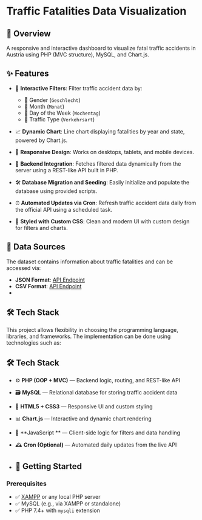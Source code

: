 # Traffic Fatalities Data Visualization

## 📌 Overview

A responsive and interactive dashboard to visualize fatal traffic accidents in Austria using PHP (MVC structure), MySQL, and Chart.js.

## ✨ Features

- 🧩 **Interactive Filters**: Filter traffic accident data by:
  - 👤 Gender (`Geschlecht`)
  - 📅 Month (`Monat`)
  - 📆 Day of the Week (`Wochentag`)
  - 🚗 Traffic Type (`Verkehrsart`)
  
- 📈 **Dynamic Chart**: Line chart displaying fatalities by year and state, powered by Chart.js.

- 📱 **Responsive Design**: Works on desktops, tablets, and mobile devices.

- 🔄 **Backend Integration**: Fetches filtered data dynamically from the server using a REST-like API built in PHP.

- 🛠️ **Database Migration and Seeding**: Easily initialize and populate the database using provided scripts.

- ⏰ **Automated Updates via Cron**: Refresh traffic accident data daily from the official API using a scheduled task.

- 🎨 **Styled with Custom CSS**: Clean and modern UI with custom design for filters and charts.


## 📡 Data Sources

The dataset contains information about traffic fatalities and can be accessed via:

- **JSON Format**: [API Endpoint](https://dashboards.kfv.at/api/udm_verkehrstote/json)
- **CSV Format**: [API Endpoint](https://dashboards.kfv.at/api/udm_verkehrstote/csv)
- 

## 🛠️ Tech Stack

This project allows flexibility in choosing the programming language, libraries, and frameworks. The implementation can be done using technologies such as:

## 🛠️ Tech Stack

- ⚙️ **PHP (OOP + MVC)** — Backend logic, routing, and REST-like API
- 🗃️ **MySQL** — Relational database for storing traffic accident data
- 🎨 **HTML5 + CSS3** — Responsive UI and custom styling
- 📊 **Chart.js** — Interactive and dynamic chart rendering
- 🧠 **JavaScript ** — Client-side logic for filters and data handling
- 🕰️ **Cron (Optional)** — Automated daily updates from the live API

- ## 🚀 Getting Started

### Prerequisites

- ✅ [XAMPP](https://www.apachefriends.org/index.html) or any local PHP server
- ✅ MySQL (e.g., via XAMPP or standalone)
- ✅ PHP 7.4+ with `mysqli` extension
 
